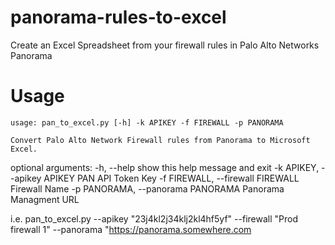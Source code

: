 panorama-rules-to-excel
=======================

Create an Excel Spreadsheet from your firewall rules in Palo Alto Networks Panorama

Usage
=====
    usage: pan_to_excel.py [-h] -k APIKEY -f FIREWALL -p PANORAMA
    
    Convert Palo Alto Network Firewall rules from Panorama to Microsoft Excel.
  
  optional arguments:
    -h, --help            show this help message and exit
    -k APIKEY, --apikey APIKEY
                          PAN API Token Key
    -f FIREWALL, --firewall FIREWALL
                          Firewall Name
    -p PANORAMA, --panorama PANORAMA
                          Panorama Managment URL
  
  i.e. pan_to_excel.py --apikey "23j4kl2j34klj2kl4hf5yf" --firewall "Prod
  firewall 1" --panorama "https://panorama.somewhere.com
